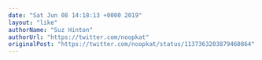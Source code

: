 ```yaml
---
date: "Sat Jun 08 14:18:13 +0000 2019"
layout: "like"
authorName: "Suz Hinton"
authorUrl: "https://twitter.com/noopkat"
originalPost: "https://twitter.com/noopkat/status/1137363203879460864"
---
```


